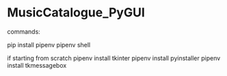# MusicCatalogue_PyGUI

commands:

pip install pipenv
pipenv shell

if starting from scratch
pipenv install tkinter
pipenv install pyinstaller
pipenv install tkmessagebox


